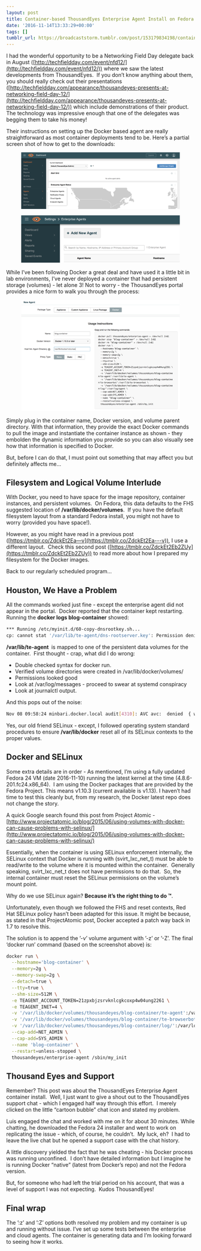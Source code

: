 ```yaml
---
layout: post
title: Container-based ThousandEyes Enterprise Agent Install on Fedora 24
date: '2016-11-14T13:33:29+00:00'
tags: []
tumblr_url: https://broadcaststorm.tumblr.com/post/153179834198/container-based-thousandeyes-enterprise-agent
---
```

I had the wonderful opportunity to be a Networking Field Day delegate back in August ([http://techfieldday.com/event/nfd12/](http://techfieldday.com/event/nfd12/)) where we saw the latest developments from ThousandEyes. &nbsp;If you don’t know anything about them, you should really check out their presentations ([http://techfieldday.com/appearance/thousandeyes-presents-at-networking-field-day-12/](http://techfieldday.com/appearance/thousandeyes-presents-at-networking-field-day-12/)) which include demonstrations of their product. The technology was impressive enough that one of the delegates was begging them to take his money!

Their instructions on setting up the Docker based agent are really straightforward as most container deployments tend to be. Here’s a partial screen shot of how to get to the downloads:

<figure data-orig-width="2510" data-orig-height="894" class="tmblr-full"><img src="/images/tumblr/tumblr_inline_ogn9ljANqJ1re93or_540.png" alt="image" data-orig-width="2510" data-orig-height="894"></figure><figure data-orig-width="1632" data-orig-height="486" class="tmblr-full"><img src="/images/tumblr/tumblr_inline_ogn9lySzBh1re93or_540.png" alt="image" data-orig-width="1632" data-orig-height="486"></figure>

While I’ve been following Docker a great deal and have used it a little bit in lab environments, I’ve never deployed a container that had persistent storage (volumes) - let alone 3! Not to worry - the ThousandEyes portal provides a nice form to walk you through the process:

<figure data-orig-width="1866" data-orig-height="1298" class="tmblr-full"><img src="/images/tumblr/tumblr_inline_ogn9mtsQIV1re93or_540.png" alt="image" data-orig-width="1866" data-orig-height="1298"></figure>

Simply plug in the container name, Docker version, and volume parent directory. With that information, they provide the exact Docker commands to pull the image and instantiate the container instance as shown - they embolden the dynamic information you provide so you can also visually see how that information is specified to Docker.

But, before I can do that, I must point out something that may affect you but definitely affects me…

## Filesystem and Logical Volume Interlude

With Docker, you need to have space for the image repository, container instances, and persistent volumes. &nbsp;On Fedora, this data defaults to the FHS suggested location of **/var/lib/docker/volumes**. &nbsp;If you have the default filesystem layout from a standard Fedora install, you might not have to worry (provided you have space!).

However, as you might have read in a previous post ([https://tmblr.co/ZdckEt2Ea—v](https://tmblr.co/ZdckEt2Ea---v)), I use a different layout. &nbsp;Check this second post ([https://tmblr.co/ZdckEt2Eb2ZUy](https://tmblr.co/ZdckEt2Eb2ZUy)) to read more about how I prepared my filesystem for the Docker images.

Back to our regularly scheduled program…

## Houston, We Have a Problem

All the commands worked just fine - except the enterprise agent did not appear in the portal. &nbsp;Docker reported that the container kept restarting. Running the **docker logs blog-container** showed:

```bash
*** Running /etc/myinit.d/60-copy-dnsrootkey.sh...
cp: cannot stat '/var/lib/te-agent/dns-rootserver.key': Permission denied
```

**/var/lib/te-agent&nbsp;** is mapped to one of the persistent data volumes for the container. &nbsp;First thought - crap, what did I do wrong:

- Double checked syntax for docker run.  
- Verified volume directories were created in /var/lib/docker/volumes/  
- Permissions looked good  
- Look at /var/log/messages - proceed to swear at systemd conspiracy  
- Look at journalctl output.  

And this pops out of the noise:

```bash
Nov 08 09:58:24 minbari.docker.local audit[4310]: AVC avc:  denied  { write } for  pid=4310 comm="cp" name="te-agent" dev="dm-0" ino=9224657 scontext=system_u:system_r:svirt_lxc_net_t:s0:c182,c898 tcontext=system_u:object_r:usr_t:s0 tclass=dir permissive=0`
```

Yes, our old friend SELinux - except, I followed operating system standard procedures to ensure **/var/lib/docker** reset all of its SELinux contexts to the proper values.

## Docker and SELinux

Some extra details are in order - As mentioned, I’m using a fully updated Fedora 24 VM (date 2016-11-10) running the latest kernel at the time (4.8.6-201.fc24.x86\_64). &nbsp;I am using the Docker packages that are provided by the Fedora Project. This means v1.10.3 (current available is v1.13). I haven’t had time to test this cleanly but, from my research, the Docker latest repo does not change the story.

A quick Google search found this post from Project Atomic - [http://www.projectatomic.io/blog/2015/06/using-volumes-with-docker-can-cause-problems-with-selinux/](http://www.projectatomic.io/blog/2015/06/using-volumes-with-docker-can-cause-problems-with-selinux/)

Essentially, when the container is using SELinux enforcement internally, the SELinux context that Docker is running with (svirt\_lxc\_net\_t) must be able to read/write to the volume where it is mounted within the container. &nbsp;Generally speaking, svirt\_lxc\_net\_t does not have permissions to do that. &nbsp;So, the internal container must reset the SELinux permissions on the volume’s mount point.

Why do we use SELinux again? **Because it’s the right thing to do ™**.

Unfortunately, even though we followed the FHS and reset contexts, Red Hat SELinux policy hasn’t been adapted for this issue. It might be because, as stated in that ProjectAtomic post, Docker accepted a patch way back in 1.7 to resolve this.

The solution is to append the ’-v’ volume argument with ’-z’ or ’-Z’.&nbsp;The final ‘docker run’ command (based on the screenshot above) is:

```bash
docker run \
  --hostname='blog-container' \
  --memory=2g \
  --memory-swap=2g \
  --detach=true \
  --tty=true \
  --shm-size=512M \
  -e TEAGENT_ACCOUNT_TOKEN=21zpxbjzsrvknlcgkcoxp4w04ung2261 \
  -e TEAGENT_INET=4 \
  -v '/var/lib/docker/volumes/thousandeyes/blog-container/te-agent':/var/lib/te-agent:Z \
  -v '/var/lib/docker/volumes/thousandeyes/blog-container/te-browserbot':/var/lib/te-browserbot:Z \
  -v '/var/lib/docker/volumes/thousandeyes/blog-container/log/':/var/log/agent:Z \
  --cap-add=NET_ADMIN \
  --cap-add=SYS_ADMIN \
  --name 'blog-container' \
  --restart=unless-stopped \
  thousandeyes/enterprise-agent /sbin/my_init
```

## Thousand Eyes and Support

Remember? This post was about the ThousandEyes Enterprise Agent container install. &nbsp;Well, I just want to give a shout out to the ThousandEyes support chat - which I engaged half way through this effort. &nbsp;I merely clicked on the little “cartoon bubble” chat icon and stated my problem.

Luis engaged the chat and worked with me on it for about 30 minutes. While chatting, he downloaded the Fedora 24 installer and went to work on replicating the issue - which, of course, he couldn’t. &nbsp;My luck, eh? &nbsp;I had to leave the live chat but he opened a support case with the chat history.

A little discovery yielded the fact that he was cheating - his Docker process was running unconfined. &nbsp;I don’t have detailed information but I imagine he is running Docker “native” (latest from Docker’s repo) and not the Fedora version.

But, for someone who had left the trial period on his account, that was a level of support I was not expecting. &nbsp;Kudos ThousandEyes!

## Final wrap

The ’:z’ and ’:Z’ options both resolved my problem and my container is up and running without issue. I’ve set up some tests between the enterprise and cloud agents. The container is generating data and I’m looking forward to seeing how it works.

